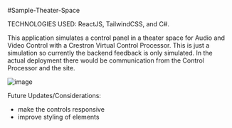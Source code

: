 #Sample-Theater-Space

TECHNOLOGIES USED: ReactJS, TailwindCSS, and C#.

This application simulates a control panel in a theater space for Audio and Video Control with a Crestron Virtual Control Processor. 
This is just a simulation so currently the backend feedback is only simulated.
In the actual deployment there would be communication from the Control Processor and the site.

![image](https://user-images.githubusercontent.com/110023169/209396014-74530ecd-4954-4ea7-803f-dad2242ddaf0.png)


Future Updates/Considerations:
- make the controls responsive
- improve styling of elements
